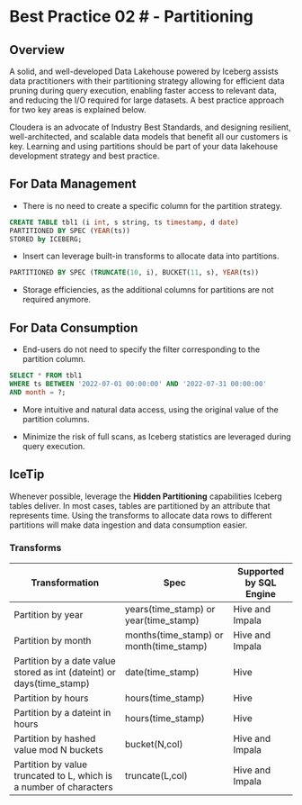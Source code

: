 #  Best Practice 02 # - Partitioning

## Overview

A solid, and well-developed Data Lakehouse powered by Iceberg assists data practitioners with their partitioning strategy allowing for efficient data pruning during query execution, enabling faster access to relevant data, and reducing the I/O required for large datasets. A best practice approach for two key areas is explained below. 

Cloudera is an advocate of Industry Best Standards, and designing resilient, well-architected, and scalable data models that benefit all our customers is key. Learning and using partitions should be part of your data lakehouse development strategy and best practice. 

## For Data Management

- There is no need to create a specific column for the partition strategy.

```sql
CREATE TABLE tbl1 (i int, s string, ts timestamp, d date)
PARTITIONED BY SPEC (YEAR(ts))
STORED by ICEBERG; 
```

- Insert can leverage built-in transforms to allocate data into partitions.

```sql
PARTITIONED BY SPEC (TRUNCATE(10, i), BUCKET(11, s), YEAR(ts))
```

- Storage efficiencies, as the additional columns for partitions are not required anymore. 

## For Data Consumption

- End-users do not need to specify the filter corresponding to the partition column. 

```sql
SELECT * FROM tbl1
WHERE ts BETWEEN '2022-07-01 00:00:00' AND '2022-07-31 00:00:00'
AND month = ?;
```

- More intuitive and natural data access, using the original value of the partition columns.

- Minimize the risk of full scans, as Iceberg statistics are leveraged during query execution. 

## IceTip
Whenever possible, leverage the **Hidden Partitioning** capabilities Iceberg tables deliver. In most cases, tables are partitioned by an attribute that represents time. 
Using the transforms to allocate data rows to different partitions will make data ingestion and data consumption easier.

### Transforms

| Transformation | Spec | Supported by SQL Engine |
| --------------- | ---- | ----------------------- |
| Partition by year | years(time_stamp) or year(time_stamp) | Hive and Impala |
| Partition by month | months(time_stamp) or month(time_stamp) | Hive and Impala |
| Partition by a date value stored as int (dateint) or days(time_stamp) | date(time_stamp) | Hive |
| Partition by hours | hours(time_stamp) | Hive |
| Partition by a dateint in hours | hours(time_stamp) | Hive |
| Partition by hashed value mod N buckets | bucket(N,col) | Hive and Impala |
| Partition by value truncated to L, which is a number of characters | truncate(L,col) | Hive and Impala |

